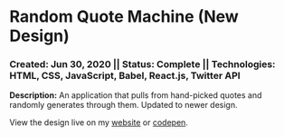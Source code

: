 # Random Quote Machine (New Design)
### Created: Jun 30, 2020 || Status: Complete || Technologies: HTML, CSS, JavaScript, Babel, React.js, Twitter API

**Description:** An application that pulls from hand-picked quotes and randomly generates through them. Updated to newer design.

View the design live on my [website](tjonesdev.github.io/random-quote-machine_react_alt) or [codepen](https://codepen.io/justkeepprogramming/pen/ZEQaQqO).
